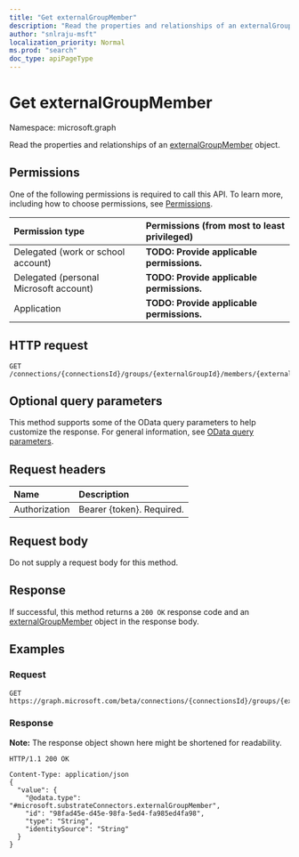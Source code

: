 ```yaml
---
title: "Get externalGroupMember"
description: "Read the properties and relationships of an externalGroupMember object."
author: "snlraju-msft"
localization_priority: Normal
ms.prod: "search"
doc_type: apiPageType
---
```


# Get externalGroupMember

Namespace: microsoft.graph

Read the properties and relationships of an [externalGroupMember](../resources/externalgroupmember.md) object.

## Permissions

One of the following permissions is required to call this API. To learn more, including how to choose permissions, see [Permissions](/graph/permissions-reference).

|Permission type|Permissions (from most to least privileged)|
|:---|:---|
|Delegated (work or school account)|**TODO: Provide applicable permissions.**|
|Delegated (personal Microsoft account)|**TODO: Provide applicable permissions.**|
|Application|**TODO: Provide applicable permissions.**|

## HTTP request

<!-- {
  "blockType": "ignored"
}
-->

``` http
GET /connections/{connectionsId}/groups/{externalGroupId}/members/{externalGroupMemberId}
```

## Optional query parameters

This method supports some of the OData query parameters to help customize the response. For general information, see [OData query parameters](/graph/query-parameters).

## Request headers

|Name|Description|
|:---|:---|
|Authorization|Bearer {token}. Required.|

## Request body

Do not supply a request body for this method.

## Response

If successful, this method returns a `200 OK` response code and an [externalGroupMember](../resources/externalgroupmember.md) object in the response body.

## Examples

### Request

<!-- {
  "blockType": "request",
  "name": "get_externalgroupmember"
}
-->

``` http
GET https://graph.microsoft.com/beta/connections/{connectionsId}/groups/{externalGroupId}/members/{externalGroupMemberId}
```

### Response

**Note:** The response object shown here might be shortened for readability.
<!-- {
  "blockType": "response",
  "truncated": true,
  "@odata.type": "microsoft.substrateConnectors.externalGroupMember"
}
-->

``` http
HTTP/1.1 200 OK

Content-Type: application/json
{
  "value": {
    "@odata.type": "#microsoft.substrateConnectors.externalGroupMember",
    "id": "98fad45e-d45e-98fa-5ed4-fa985ed4fa98",
    "type": "String",
    "identitySource": "String"
  }
}
```
